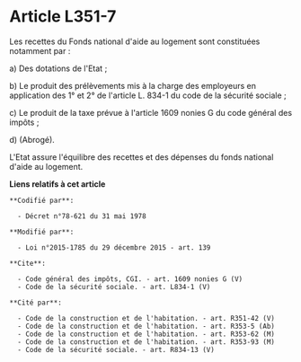 # Article L351-7

Les recettes du Fonds national d'aide au logement sont constituées notamment par : 

a) Des dotations de l'Etat ; 

b) Le produit des prélèvements mis à la charge des employeurs en application des 1° et 2° de l'article L. 834-1 du code de la
sécurité sociale ; 

c) Le produit de la taxe prévue à l'article 1609 nonies G du code général des impôts ; 

d) (Abrogé). 

L'Etat assure l'équilibre des recettes et des dépenses du fonds national d'aide au logement.

**Liens relatifs à cet article**

	**Codifié par**:

	  - Décret n°78-621 du 31 mai 1978

	**Modifié par**:

	  - Loi n°2015-1785 du 29 décembre 2015 - art. 139

	**Cite**:

	  - Code général des impôts, CGI. - art. 1609 nonies G (V)
	  - Code de la sécurité sociale. - art. L834-1 (V)

	**Cité par**:

	  - Code de la construction et de l'habitation. - art. R351-42 (V)
	  - Code de la construction et de l'habitation. - art. R353-5 (Ab)
	  - Code de la construction et de l'habitation. - art. R353-62 (M)
	  - Code de la construction et de l'habitation. - art. R353-93 (M)
	  - Code de la sécurité sociale. - art. R834-13 (V)
